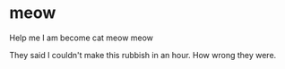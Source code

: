 meow
====

Help me I am become cat meow meow

They said I couldn't make this rubbish in an hour. How wrong they were.
